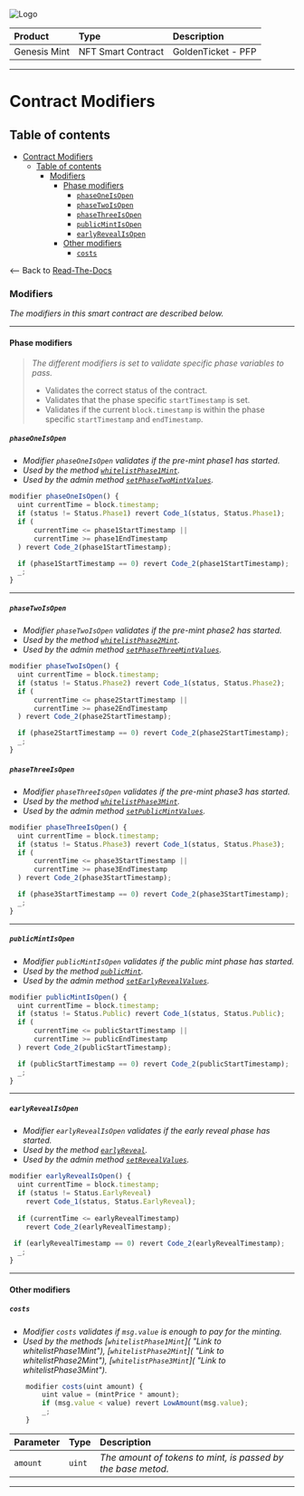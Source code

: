 ![Logo](https://www.centaurify.com/_next/image?url=%2Fimg%2Flogo%2Fcentaurify-logo.svg&w=1920&q=75)

| Product      | Type               | Description                |
| :--------    | :-------           | :------------------------- |
| Genesis Mint | NFT Smart Contract | GoldenTicket  - PFP        |

---

# Contract Modifiers

## Table of contents

- [Contract Modifiers](#contract-modifiers)
  - [Table of contents](#table-of-contents)
    - [Modifiers](#modifiers)
      - [Phase modifiers](#phase-modifiers)
        - [`phaseOneIsOpen`](#phaseoneisopen)
        - [`phaseTwoIsOpen`](#phasetwoisopen)
        - [`phaseThreeIsOpen`](#phasethreeisopen)
        - [`publicMintIsOpen`](#publicmintisopen)
        - [`earlyRevealIsOpen`](#earlyrevealisopen)
      - [Other modifiers](#other-modifiers)
        - [`costs`](#costs)

<-- Back to [Read-The-Docs](ReadTheDocs_Genesis_Mint.md#table-of-contents "Back to Read-The-Docs")

### Modifiers

_The modifiers in this smart contract are described below._

---

#### Phase modifiers

> _The different modifiers is set to validate specific phase variables to pass._
>
> - Validates the correct status of the contract.
> - Validates that the phase specific `startTimestamp` is set.
> - Validates if the current `block.timestamp` is within the phase specific `startTimestamp` and `endTimestamp`.  

##### `phaseOneIsOpen`  

- _Modifier `phaseOneIsOpen` validates if the pre-mint phase1 has started._
- _Used by the method [`whitelistPhase1Mint`](Methods_user.md#whitelistphase1mint "Link to whitelistPhase1Mint")._
- _Used by the admin method [`setPhaseTwoMintValues`](Methods.md#setphasetwomintvalues "Link to setPhaseTwoMintValues")._


```javascript
modifier phaseOneIsOpen() {
  uint currentTime = block.timestamp;
  if (status != Status.Phase1) revert Code_1(status, Status.Phase1);
  if (
      currentTime <= phase1StartTimestamp ||
      currentTime >= phase1EndTimestamp
  ) revert Code_2(phase1StartTimestamp);

  if (phase1StartTimestamp == 0) revert Code_2(phase1StartTimestamp);
  _;
}
```  

---

##### `phaseTwoIsOpen`  

- _Modifier `phaseTwoIsOpen` validates if the pre-mint phase2 has started._
- _Used by the method [`whitelistPhase2Mint`]()._
- _Used by the admin method [`setPhaseThreeMintValues`](./Methods.md#setphasethreemintvalues "Link to setPhaseThreeMintValues")._


```javascript
modifier phaseTwoIsOpen() {
  uint currentTime = block.timestamp;
  if (status != Status.Phase2) revert Code_1(status, Status.Phase2);
  if (
      currentTime <= phase2StartTimestamp ||
      currentTime >= phase2EndTimestamp
  ) revert Code_2(phase2StartTimestamp);

  if (phase2StartTimestamp == 0) revert Code_2(phase2StartTimestamp);
  _;
}
```  

##### `phaseThreeIsOpen`  

- _Modifier `phaseThreeIsOpen` validates if the pre-mint phase3 has started._
- _Used by the method [`whitelistPhase3Mint`]()._
- _Used by the admin method [`setPublicMintValues`](./Methods.md#setpublicmintvalues "Link to setPublicMintValues")._


```javascript
modifier phaseThreeIsOpen() {
  uint currentTime = block.timestamp;
  if (status != Status.Phase3) revert Code_1(status, Status.Phase3);
  if (
      currentTime <= phase3StartTimestamp ||
      currentTime >= phase3EndTimestamp
  ) revert Code_2(phase3StartTimestamp);

  if (phase3StartTimestamp == 0) revert Code_2(phase3StartTimestamp);
  _;
}
```  

---

##### `publicMintIsOpen`  

- _Modifier `publicMintIsOpen` validates if the public mint phase has started._
- _Used by the method [`publicMint`]()._
- _Used by the admin method [`setEarlyRevealValues`](./Methods.md#setearlyrevealvalues "Link to setEarlyRevealValues")._


```javascript
modifier publicMintIsOpen() {
  uint currentTime = block.timestamp;
  if (status != Status.Public) revert Code_1(status, Status.Public);
  if (
      currentTime <= publicStartTimestamp ||
      currentTime >= publicEndTimestamp
  ) revert Code_2(publicStartTimestamp);

  if (publicStartTimestamp == 0) revert Code_2(publicStartTimestamp);
  _;
}
```  

---

##### `earlyRevealIsOpen`  

- _Modifier `earlyRevealIsOpen` validates if the early reveal phase has started._
- _Used by the method [`earlyReveal`]()._
- _Used by the admin method [`setRevealValues`](./Methods.md#setrevealvalues "Link to setRevealValues")._


```javascript
modifier earlyRevealIsOpen() {
  uint currentTime = block.timestamp;
  if (status != Status.EarlyReveal) 
    revert Code_1(status, Status.EarlyReveal);
  
  if (currentTime <= earlyRevealTimestamp) 
    revert Code_2(earlyRevealTimestamp);
 
 if (earlyRevealTimestamp == 0) revert Code_2(earlyRevealTimestamp);
  _;
}
```  

---

#### Other modifiers

##### `costs`

- _Modifier `costs` validates if `msg.value` is enough to pay for the minting._
- _Used by the methods [`whitelistPhase1Mint`]( "Link to whitelistPhase1Mint"), [`whitelistPhase2Mint`]( "Link to whitelistPhase2Mint"), [`whitelistPhase3Mint`]( "Link to whitelistPhase3Mint")._

```javascript
    modifier costs(uint amount) {
        uint value = (mintPrice * amount);
        if (msg.value < value) revert LowAmount(msg.value);
        _;
    }
```  

| Parameter | Type     | Description                    |
| :-------- | :------- | :-------------------------     |
| `amount`  | `uint`   | _The amount of tokens to mint, is passed by the base metod._|

---
